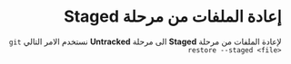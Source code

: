 # <div dir=rtl>إعادة الملفات من مرحلة Staged</div>


<div  dir=rtl>
لإعادة الملفات من مرحلة <b>Staged</b> الى مرحلة <b>Untracked</b> 
نستخدم الامر التالي
<code dir=ltr>git restore --staged &ltfile&gt</code> 
</div>
